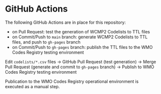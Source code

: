 # GitHub Actions

The following GitHub Actions are in place for this repository:

- on Pull Request: test the generation of WCMP2 Codelists to TTL files
- on Commit/Push to `main` branch: generate WCMP2 Codelists to TTL files, and push to `gh-pages` branch
- on Commit/Push to `gh-pages` branch: publish the TTL files to the WMO Codes Registry testing environment

Edit `codelists/*.csv` files -> GitHub Pull Request (test generation) -> Merge Pull Request (generate and commit to `gh-pages` branch) -> Publish to WMO Codes Registry testing environment

Publication to the WMO Codes Registry operational environment is executed as a manual step.
